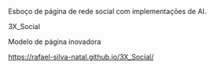 Esboço de página de rede social com implementações de AI.

3X_Social

Modelo de página inovadora

https://rafael-silva-natal.github.io/3X_Social/
